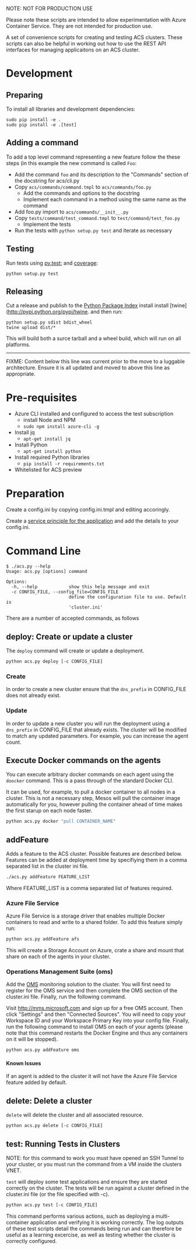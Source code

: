 NOTE: NOT FOR PRODUCTION USE

Please note these scripts are intended to allow experimentation with
Azure Container Service. They are not intended for production use.

A set of convenience scripts for creating and testing ACS
clusters. These scripts can also be helpful in working out how to use
the REST API interfaces for managing applicaitons on an ACS cluster.

# Development

## Preparing

To install all libraries and development dependencies:

```
sudo pip install -e .
sudo pip install -e .[test]
```

## Adding a command

To add a top level command representing a new feature follow the
these steps (in this example the new command is called `Foo`:

  * Add the command `foo` and its description to the "Commands" section of the docstring for acs/cli.py
  * Copy `acs/commands/command.tmpl` to `acs/commands/foo.py`
    * Add the commands and options to the docstring
    * Implement each command in a method using the same name as the command
  * Add foo.py import to `acs/commands/__init__.py`
  * Copy `tests/command/test_command.tmpl` to `test/command/test_foo.py`
    * Implement the tests
  * Run the tests with `python setup.py test` and iterate as necessary

## Testing

Run tests using [py.test:](http://pytest.org/latest) and [coverage](https://pypi.python.org/pypi/pytest-cov):

```
python setup.py test
```

## Releasing

Cut a release and publish to the [Python Package
Index](https://pypi.python.org/pypi) install install
[twine](http://pypi.python.org/pypi/twine. and then run:

```
python setup.py sdist bdist_wheel
twine upload dist/*
```

This will build both a surce tarball and a wheel build, which will run
on all platforms.


---------------------------------------------- 

FIXME: Content below this line was current prior to the move to a
luggable architecture. Ensure it is all updated and moved to above
this line as appropriate.

# Pre-requisites

  * Azure CLI installed and configured to access the test subscription
    * install Node and NPM
    * `sudo npm install azure-cli -g`
  * Install jq
    * `apt-get install jq`
  * Install Python
    * `apt-get install python`
  * Install required Python libraries
    * `pip install -r requirements.txt`
  * Whitelisted for ACS preview

# Preparation

Create a config.ini by copying config.ini.tmpl and editing accoringly.

Create a [service principle for the
application](http://rgardler.github.io/2016/02/10/create_keys_for_an_application_to_manage_azure)
and add the details to your config.ini.

# Command Line

```
$ ./acs.py --help
Usage: acs.py [options] command

Options:
  -h, --help            show this help message and exit
  -c CONFIG_FILE, --config_file=CONFIG_FILE
                        define the configuration file to use. Default is
                        'cluster.ini'
```

There are a number of accepted commands, as follows

## deploy: Create or update a cluster

The `deploy` command will create or update a deployment. 

```bash
python acs.py deploy [-c CONFIG_FILE]
```

### Create

In order to create a new cluster ensure that the `dns_prefix` in
CONFIG_FILE does not already exist.

### Update

In order to update a new cluster you will run the deployment using a
`dns_prefix` in CONFIG_FILE that already exists. The cluster will be
modified to match any updated parameters. For example, you can
increase the agent count.

## Execute Docker commands on the agents

You can execute arbitrary docker commands on each agent using the
`doocker` command. This is a pass through of the standard Docker
CLI.

It can be used, for example, to pull a docker container to all nodes
in a cluster. This is not a necessary step, Mesos will pull the
container image automatically for you, however pulling the container
ahead of time makes the first starup on each node faster.

```bash
python acs.py docker "pull CONTAINER_NAME"
```

## addFeature

Adds a feature to the ACS cluster. Possible features are described
below. Features can be added at deployment time by specifiying them in
a comma separated list in the cluster ini file.

```bash
./acs.py addFeature FEATURE_LIST
```

Where FEATURE_LIST is a comma separated list of features required.

### Azure File Service

Azure File Service is a storage driver that enables multiple Docker
containers to read and write to a shared folder. To add this feature
simply run:

```bash
python acs.py addFeature afs
```

This will create a Storage Account on Azure, crate a share and mount
that share on each of the agents in your cluster.

### Operations Management Suite (oms)

Add the
[OMS](https://blogs.technet.microsoft.com/momteam/2015/11/03/announcing-linux-docker-container-management-with-oms/)
monitoring solution to the cluster. You will first need to register
for the OMS service and then complete the OMS section of the
cluster.ini file. Finally, run the following command.

Visit http://mms.microsoft.com and sign up for a free OMS
account. Then click "Settings" and then "Connected Sources". You will
need to copy your Workspace ID and your Workspace Primary Key into
your config file. Finally, run the following command to install OMS on
each of your agents (please note that this command restarts the Docker
Engine and thus any containers on it will be stopped).

```bash
python acs.py addFeature oms
```


#### Known Issues

If an agent is added to the cluster it will not have the Azure File
Service feature added by default.

## delete: Delete a cluster

`delete` will delete the cluster and all associated resource.

```bash
python acs.py delete [-c CONFIG_FILE]
```

## test: Running Tests in Clusters

NOTE: for this command to work you must have opened an SSH Tunnel to
your cluster, or you must run the command from a VM inside the
clusters VNET.

`test` will deploy some test applications and ensure they are started
correctly on the cluster. The tests will be run against a cluster
defined in the cluster.ini file (or the file specified with -c).

```bash
python acs.py test [-c CONFIG_FILE]
```

This command performs various actions, such as deploying a
multi-container application and verifying it is working correctly. The
log outputs of these test scripts detail the commands being run and
can therefore be useful as a learning excercise, as well as testing
whether the cluster is correctly configured.
